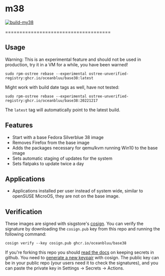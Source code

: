 # m38

[![build-my38](https://github.com/oceanbluu/m38/actions/workflows/build.yml/badge.svg)](https://github.com/oceanbluu/m38/actions/workflows/build.yml)

=====================================
## Usage

Warning: This is an experimental feature and should not be used in production, try it in a VM for a while, you have been warned!

    sudo rpm-ostree rebase --experimental ostree-unverified-registry:ghcr.io/oceanbluu/base38:latest
    
Might work with build date tags as well, have not tested:
  
    sudo rpm-ostree rebase --experimental ostree-unverified-registry:ghcr.io/oceanbluu/base38:20221217 

The `latest` tag will automatically point to the latest build. 

## Features

- Start with a base Fedora Silverblue 38 image
- Removes Firefox from the base image
- Adds the packages necessary for qemu/kvm running Win10 to the base image
- Sets automatic staging of updates for the system
- Sets flatpaks to update twice a day

## Applications

- Applications installed per user instead of system wide, similar to openSUSE MicroOS, they are not on the base image.
  
## Verification

These images are signed with sisgstore's [cosign](https://docs.sigstore.dev/cosign/overview/). You can verify the signature by downloading the `cosign.pub` key from this repo and running the following command:

    cosign verify --key cosign.pub ghcr.io/oceanbluu/base38
    
If you're forking this repo you should [read the docs](https://docs.github.com/en/actions/security-guides/encrypted-secrets) on keeping secrets in github. You need to [generate a new keypair](https://docs.sigstore.dev/cosign/overview/) with cosign. The public key can be in your public repo (your users need it to check the signatures), and you can paste the private key in Settings -> Secrets -> Actions. 

